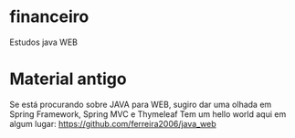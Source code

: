 # financeiro
Estudos java WEB

# Material antigo
Se está procurando sobre JAVA para WEB, sugiro dar uma olhada em Spring Framework, Spring MVC e Thymeleaf
Tem um hello world aqui em algum lugar: https://github.com/ferreira2006/java_web
